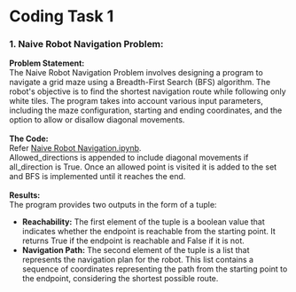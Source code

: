 # Coding Task 1
### 1. Naive Robot Navigation Problem:
**Problem Statement:**<br>
The Naive Robot Navigation Problem involves designing a program to navigate a grid maze using a Breadth-First Search (BFS) algorithm. The robot's objective is to find the shortest navigation route while following only white tiles. The program takes into account various input parameters, including the maze configuration, starting and ending coordinates, and the option to allow or disallow diagonal movements. <br><br>
**The Code:**<br>
Refer [Naive Robot Navigation.ipynb](/Coding%20Task%201/Naive%20Robot%20Navigation.ipynb).<br>
Allowed_directions is appended to include diagonal movements if all_direction is True. Once an allowed point is visited it is added to the set and BFS is implemented until it reaches the end. 
<br><br>
**Results:**<br>
The program provides two outputs in the form of a tuple:<br>

 - **Reachability:** The first element of the tuple is a boolean value that indicates whether the endpoint is reachable from the starting point. It returns True if the endpoint is reachable and False if it is not.
- **Navigation Path:** The second element of the tuple is a list that represents the navigation plan for the robot. This list contains a sequence of coordinates representing the path from the starting point to the endpoint, considering the shortest possible route.
